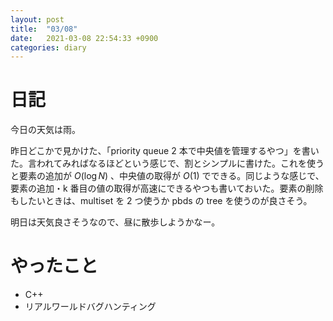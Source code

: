 ```yaml
---
layout: post
title:  "03/08"
date:   2021-03-08 22:54:33 +0900
categories: diary
---
```

# 日記

今日の天気は雨。

昨日どこかで見かけた、「priority queue 2 本で中央値を管理するやつ」を書いた。言われてみればなるほどという感じで、割とシンプルに書けた。これを使うと要素の追加が $O(\log N)$ 、中央値の取得が $O(1)$ でできる。同じような感じで、要素の追加・k 番目の値の取得が高速にできるやつも書いておいた。要素の削除もしたいときは、multiset を 2 つ使うか pbds の tree を使うのが良さそう。

明日は天気良さそうなので、昼に散歩しようかなー。

# やったこと

- C++
- リアルワールドバグハンティング
